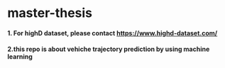 # master-thesis
#### 1. For highD dataset, please contact https://www.highd-dataset.com/
#### 2.this repo is about vehiche trajectory prediction by using machine learning
